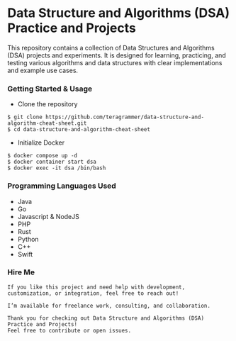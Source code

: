# Data Structure and Algorithms (DSA) Practice and Projects
This repository contains a collection of Data Structures and Algorithms (DSA) projects and experiments. 
It is designed for learning, practicing, and testing various algorithms and data structures with clear implementations and example use cases.

### Getting Started & Usage
- Clone the repository
```
$ git clone https://github.com/teragrammer/data-structure-and-algorithm-cheat-sheet.git
$ cd data-structure-and-algorithm-cheat-sheet
```

- Initialize Docker
```
$ docker compose up -d
$ docker container start dsa
$ docker exec -it dsa /bin/bash
```

### Programming Languages Used
- Java
- Go
- Javascript & NodeJS
- PHP
- Rust
- Python
- C++
- Swift

### Hire Me
```
If you like this project and need help with development, customization, or integration, feel free to reach out!

I’m available for freelance work, consulting, and collaboration.

Thank you for checking out Data Structure and Algorithms (DSA) Practice and Projects!
Feel free to contribute or open issues.
```
